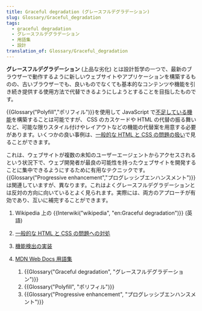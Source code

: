 ```yaml
---
title: Graceful degradation (グレースフルデグラデーション)
slug: Glossary/Graceful_degradation
tags:
  - graceful degradation
  - グレースフルデグラデーション
  - 用語集
  - 設計
translation_of: Glossary/Graceful_degradation
---
```

**グレースフルデグラデーション** (上品な劣化) とは設計哲学の一つで、最新のブラウザーで動作するように新しいウェブサイトやアプリケーションを構築するものの、古いブラウザーでも、良いものでなくても基本的なコンテンツや機能を引き続き提供する使用方法で代替できるようにしようとすることを目指したものです。

{{Glossary("Polyfill","ポリフィル")}}を使用して JavaScript で[不足している機能](/ja/docs/Learn/Tools_and_testing/Cross_browser_testing/Feature_detection)を構築することは可能ですが、 CSS のカスケードや HTML の代替の振る舞いなど、可能な限りスタイル付けやレイアウトなどの機能の代替案を用意する必要があります。いくつかの良い事例は、[一般的な HTML と CSS の問題の扱い](/ja/docs/Learn/Tools_and_testing/Cross_browser_testing/HTML_and_CSS)で見ることができます。

これは、ウェブサイトが複数の未知のユーザーエージェントからアクセスされるという状況下で、ウェブ開発者が最良の可能性を持ったウェブサイトを開発することに集中できるようにするために有用なテクニックです。{{Glossary("Progressive enhancement","プログレッシブエンハンスメント")}}は関連していますが、異なります。これはよくグレースフルデグラデーションとは反対の方向に向いているとよく見られます。実際には、両方のアプローチが有効であり、互いに補完することができます。

1.  Wikipedia 上の {{Interwiki("wikipedia", "en:Graceful degradation")}} (英語)
2.  [一般的な HTML と CSS の問題への対処](/ja/docs/Learn/Tools_and_testing/Cross_browser_testing/HTML_and_CSS)
3.  [機能検出の実装](/ja/docs/Learn/Tools_and_testing/Cross_browser_testing/Feature_detection)
4.  [MDN Web Docs 用語集](/ja/docs/Glossary)

    1.  {{Glossary("Graceful degradation", "グレースフルデグラデーション")}}
    2.  {{Glossary("Polyfill", "ポリフィル")}}
    3.  {{Glossary("Progressive enhancement", "プログレッシブエンハンスメント")}}
